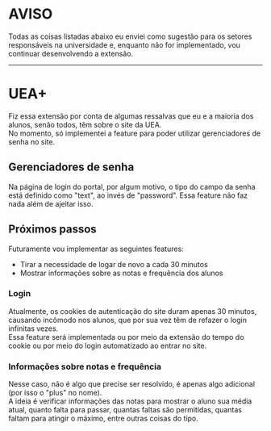 # AVISO

Todas as coisas listadas abaixo eu enviei como sugestão para os setores responsáveis na universidade e, enquanto não for implementado, vou continuar desenvolvendo a extensão.

---

# UEA+

Fiz essa extensão por conta de algumas ressalvas que eu e a maioria dos alunos, senão todos, têm sobre o site da UEA.\
No momento, só implementei a feature para poder utilizar gerenciadores de senha no site.

## Gerenciadores de senha

Na página de login do portal, por algum motivo, o tipo do campo da senha está definido como "text", ao invés de "password". Essa feature não faz nada além de ajeitar isso.

## Próximos passos

Futuramente vou implementar as seguintes features:
* Tirar a necessidade de logar de novo a cada 30 minutos
* Mostrar informações sobre as notas e frequência dos alunos

### Login

Atualmente, os cookies de autenticação do site duram apenas 30 minutos, causando incômodo nos alunos, que por sua vez têm de refazer o login infinitas vezes.\
Essa feature será implementada ou por meio da extensão do tempo do cookie ou por meio do login automatizado ao entrar no site.

### Informações sobre notas e frequência

Nesse caso, não é algo que precise ser resolvido, é apenas algo adicional (por isso o "plus" no nome).\
A ideia é verificar informações das notas para mostrar o aluno sua média atual, quanto falta para passar, quantas faltas são permitidas, quantas faltam para atingir o máximo, entre outras coisas do tipo.